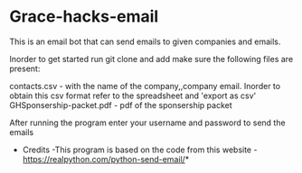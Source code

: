 # Grace-hacks-email
This is an email bot that can send emails to given companies and emails. 

Inorder to get started run git clone and add make sure the following files are present:

contacts.csv - with the name of the company,,company email. Inorder to obtain this csv format refer to the spreadsheet and 'export as csv'
GHSponsership-packet.pdf - pdf of the sponsership packet

After running the program enter your username and password to send the emails

* Credits -This program is based on the code from this website -https://realpython.com/python-send-email/*
